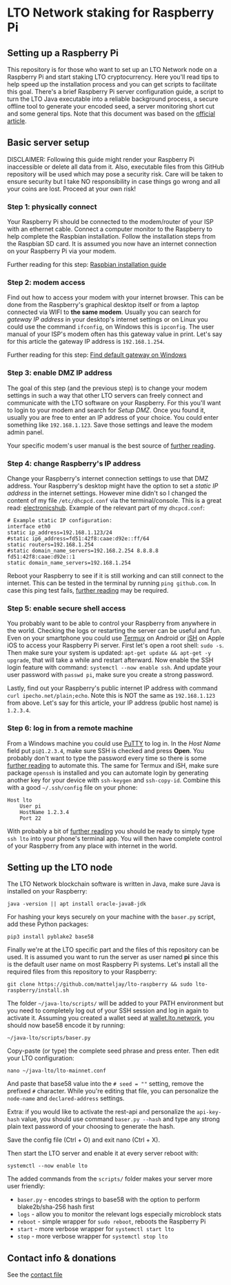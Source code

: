 # LTO Network staking for Raspberry Pi

## Setting up a Raspberry Pi

This repository is for those who want to set up an LTO Network node on a Raspberry Pi and start staking LTO cryptocurrency. Here you'll read tips to help speed up the installation process and you can get scripts to facilitate this goal. There's a brief Raspberry Pi server configuration guide, a script to turn the LTO Java executable into a reliable background process, a secure offline tool to generate your encoded seed, a server monitoring short cut and some general tips. Note that this document was based on the [official article](https://docs.ltonetwork.com/public-node/mining-staking/node-raspberry-pi-expert).

## Basic server setup

DISCLAIMER: Following this guide might render your Raspberry Pi inaccessible or delete all data from it. Also, executable files from this GitHub repository will be used which may pose a security risk. Care will be taken to ensure security but I take NO responsibility in case things go wrong and all your coins are lost. Proceed at your own risk!

### Step 1: physically connect

Your Raspberry Pi should be connected to the modem/router of your ISP with an ethernet cable. Connect a computer monitor to the Raspberry to help complete the Raspbian installation. Follow the installation steps from the Raspbian SD card. It is assumed you now have an internet connection on your Raspberry Pi via your modem.

Further reading for this step: [Raspbian installation guide](https://electropeak.com/learn/complete-guide-install-raspbian-raspberry-pi/)

### Step 2: modem access

Find out how to access your modem with your internet browser. This can be done from the Raspberry's graphical desktop itself or from a laptop connected via WIFI to **the same modem**. Usually you can search for *gateway IP address* in your desktop's internet settings or on Linux you could use the command `ifconfig`, on Windows this is `ipconfig`. The user manual of your ISP's modem often has this gateway value in print. Let's say for this article the gateway IP address is `192.168.1.254`.

Further reading for this step: [Find default gateway on Windows](https://www.lifewire.com/how-to-find-your-default-gateway-ip-address-2626072)

### Step 3: enable DMZ IP address

The goal of this step (and the previous step) is to change your modem settings in such a way that other LTO servers can freely connect and communicate with the LTO software on your Raspberry. For this you'll want to login to your modem and search for *Setup DMZ*. Once you found it, usually you are free to enter an IP address of your choice. You could enter something like `192.168.1.123`. Save those settings and leave the modem admin panel.

Your specific modem's user manual is the best source of [further reading](https://duckduckgo.com/?q=how+enable+dmz+modem).

### Step 4: change Raspberry's IP address

Change your Raspberry's internet connection settings to use that DMZ address. Your Raspberry's desktop might have the option to set a *static IP address* in the internet settings. However mine didn't so I changed the content of my file `/etc/dhcpcd.conf` via the terminal/console. This is a great read: [electronicshub](https://www.electronicshub.org/setup-static-ip-address-raspberry-pi/). Example of the relevant part of my `dhcpcd.conf`:

```
# Example static IP configuration:
interface eth0
static ip_address=192.168.1.123/24
#static ip6_address=fd51:42f8:caae:d92e::ff/64
static routers=192.168.1.254
#static domain_name_servers=192.168.2.254 8.8.8.8 fd51:42f8:caae:d92e::1
static domain_name_servers=192.168.1.254
```

Reboot your Raspberry to see if it is still working and can still connect to the internet. This can be tested in the terminal by running `ping github.com`. In case this ping test fails, [further reading](https://duckduckgo.com/?q=raspberry+set+up+static+ip) may be required.

### Step 5: enable secure shell access

You probably want to be able to control your Raspberry from anywhere in the world. Checking the logs or restarting the server can be useful and fun. Even on your smartphone you could use [Termux](https://termux.com/) on Android or [iSH](https://ish.app/) on Apple iOS to access your Raspberry Pi server. First let's open a root shell: `sudo -s`. Then make sure your system is updated: `apt-get update && apt-get -y upgrade`, that will take a while and restart afterward. Now enable the SSH login feature with command: `systemctl --now enable ssh`. And update your user password with `passwd pi`, make sure you create a strong password.

Lastly, find out your Raspberry's public internet IP address with command `curl ipecho.net/plain;echo`. Note this is NOT the same as `192.168.1.123` from above. Let's say for this article, your IP address (public host name) is `1.2.3.4`.

### Step 6: log in from a remote machine

From a Windows machine you could use [PuTTY](https://putty.org/) to log in. In the *Host Name* field put `pi@1.2.3.4`, make sure SSH is checked and press **Open**. You probably don't want to type the password every time so there is some [further reading](https://duckduckgo.com/?q=putty+automatic+ssh+login) to automate this.
The same for Termux and iSH, make sure package `openssh` is installed and you can automate login by generating another key for your device with `ssh-keygen` and `ssh-copy-id`. Combine this with a good `~/.ssh/config` file on your phone:
```
Host lto
    User pi
    HostName 1.2.3.4
    Port 22
```
With probably a bit of [further reading](https://wiki.termux.com/wiki/Remote_Access) you should be ready to simply type `ssh lto` into your phone's terminal app. You will then have complete control of your Raspberry from any place with internet in the world.

## Setting up the LTO node

The LTO Network blockchain software is written in Java, make sure Java is installed on your Raspberry:

    java -version || apt install oracle-java8-jdk

For hashing your keys securely on your machine with the `baser.py` script, add these Python packages:

    pip3 install pyblake2 base58

Finally we're at the LTO specific part and the files of this repository can be used. It is assumed you want to run the server as user named **pi** since this is the default user name on most Raspberry Pi systems. Let's install all the required files from this repository to your Raspberry:

    git clone https://github.com/matteljay/lto-raspberry && sudo lto-raspberry/install.sh

The folder `~/java-lto/scripts/` will be added to your PATH environment but you need to completely log out of your SSH session and log in again to activate it. Assuming you created a wallet seed at [wallet.lto.network](https://wallet.lto.network/start), you should now base58 encode it by running:

    ~/java-lto/scripts/baser.py

Copy-paste (or type) the complete seed phrase and press enter. Then edit your LTO configuration:

    nano ~/java-lto/lto-mainnet.conf

And paste that base58 value into the `# seed = ""` setting, remove the prefixed `#` character. While you're editing that file, you can personalize the `node-name` and `declared-address` settings.

Extra: if you would like to activate the rest-api and personalize the `api-key-hash` value, you should use command `baser.py --hash` and type any strong plain text password of your choosing to generate the hash.

Save the config file (Ctrl + O) and exit nano (Ctrl + X).

Then start the LTO server and enable it at every server reboot with:

    systemctl --now enable lto

The added commands from the `scripts/` folder makes your server more user friendly:
- `baser.py` - encodes strings to base58 with the option to perform blake2b/sha-256 hash first
- `logs` - allow you to monitor the relevant logs especially microblock stats
- `reboot` - simple wrapper for `sudo reboot`, reboots the Raspberry Pi
- `start` - more verbose wrapper for `systemctl start lto` 
- `stop` - more verbose wrapper for `systemctl stop lto`

## Contact info & donations

See the [contact file](CONTACT.md)
